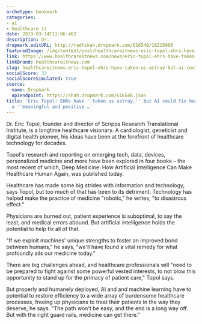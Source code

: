 ```yaml
---
archetype: bookmark
categories:
- ai
- healthcare it
date: 2019-03-14T11:06:46Z
description: Dr.
dropmark.editURL: http://radhikan.dropmark.com/616548/18215000
featuredImage: /img/content/post/healthcareitnews-eric-topol-ehrs-have-taken-us-astray-but-ai-could-fix-healthcare-in-a-meaningful-and-positive.png
link: https://www.healthcareitnews.com/news/eric-topol-ehrs-have-taken-us-astray-ai-could-fix-healthcare-meaningful-and-positive-way
linkBrand: healthcareitnews.com
slug: healthcareitnews-eric-topol-ehrs-have-taken-us-astray-but-ai-could-fix-healthcare-in-a-meaningful-and-positive
socialScore: 33
socialScoreSimulated: true
source:
  name: Dropmark
  apiendpoint: https://shah.dropmark.com/616548.json
title: 'Eric Topol: EHRs have ''taken us astray,'' but AI could fix healthcare in
  a ''meaningful and positive …'
---
```

Dr. Eric Topol, founder and director of Scripps Research Translational Institute, is a longtime healthcare visionary. A cardiologist, geneticist and digital health pioneer, his ideas have been at the forefront of healthcare technology for decades.

Topol's research and reporting on emerging tech, data, devices, personalized medicine and more have been explored in four books – the most recent of which, Deep Medicine: How Artificial Intelligence Can Make Healthcare Human Again, was published today.

Healthcare has made some big strides with information and technology, says Topol, but too much of that has been to its detriment. Technology has helped make the practice of medicine "robotic," he writes, "to disastrous effect."

Physicians are burned out, patient experience is suboptimal, to say the least, and medical errors abound. But artificial intelligence holds the potential to help fix all of that.

"If we exploit machines' unique strengths to foster an improved bond between humans," he says, "we'll have found a vital remedy for what profoundly ails our medicine today."

There are big challenges ahead, and healthcare professionals will "need to be prepared to fight against some powerful vested interests, to not blow this opportunity to stand up for the primacy of patient care," Topol says.

But properly and humanely deployed, AI and and machine learning have to potential to restore efficiency to a wide array of burdensome healthcare processes, freeing up physicians to treat their patients in the way they deserve, he says. "The path won't be easy, and the end is a long way off. But with the right guard rails, medicine can get there."

